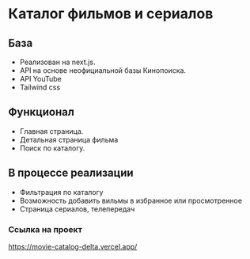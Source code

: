 # Каталог фильмов и сериалов

## База

- Реализован на next.js.
- API на основе неофициальной базы Кинопоиска.
- API YouTube
- Tailwind css

## Функционал

- Главная страница.
- Детальная страница фильма
- Поиск по каталогу.

## В процессе реализации

- Фильтрация по каталогу
- Возможность добавить вильмы в избранное или просмотренное
- Страница сериалов, телепередач

### Ссылка на проект

https://movie-catalog-delta.vercel.app/
